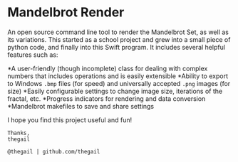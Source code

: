 #  Mandelbrot Render

An open source command line tool to render the Mandelbrot Set, as well as its variations. This started as a school project and grew into a small piece of python code, and finally into this Swift program. It includes several helpful features such as:

*A user-friendly (though incomplete) class for dealing with complex numbers that includes operations and is easily extensible
*Ability to export to Windows `.bmp` files (for speed) and universally accepted `.png` images (for size)
*Easily configurable settings to change image size, iterations of the fractal, etc.
*Progress indicators for rendering and data conversion
*Mandelbrot makefiles to save and share settings

I hope you find this project useful and fun!

	Thanks,
	thegail
	
	@thegail | github.com/thegail
